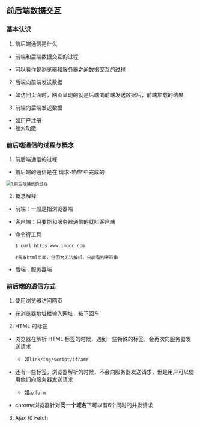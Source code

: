 ## 前后端数据交互

### 基本认识

1. 前后端通信是什么

- 前端和后端数据交互的过程

- 可以看作是浏览器和服务器之间数据交互的过程



2. 后端向前端发送数据

- 如访问页面时，网页呈现的就是后端向前端发送数据后，前端加载的结果



3. 前端向后端发送数据

- 如用户注册
- 搜索功能



### 前后端通信的过程与概念

1. 前后端通信的过程

- 前后端的通信是在‘请求-响应’中完成的

<img src="http://yunabell-image-repository.oss-cn-shanghai.aliyuncs.com/img/1.前后端通信的过程.png" alt="1.前后端通信的过程" style="zoom:80%;" />

2. 概念解释

- 前端：一般是指浏览器端

- 客户端：只要能和服务器通信的就叫客户端

- 命令行工具

  ```shell
  $ curl https:www.imooc.com
  
  #获取html页面，但因为无法解析，只能看到字符串
  ```

  

- 后端：服务器端



### 前后端的通信方式

1. 使用浏览器访问网页

- 在浏览器地址栏输入网址，按下回车



2. HTML 的标签

- 浏览器在解析 HTML 标签的时候，遇到一些特殊的标签，会再次向服务器发送请求
  - 如`link/img/script/iframe`
- 还有一些标签，浏览器解析的时候，不会向服务器发送请求，但是用户可以使用他们向服务器发送请求
  - 如`a/form`

- chrome浏览器针对**同一个域名**下可以有6个同时的并发请求

  

3. Ajax 和 Fetch
